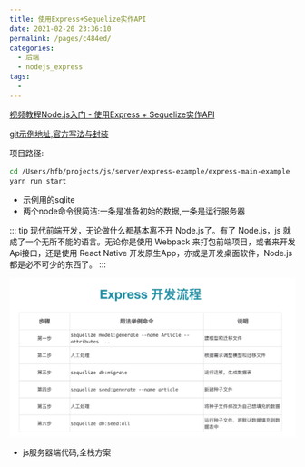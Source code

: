 ```yaml
---
title: 使用Express+Sequelize实作API
date: 2021-02-20 23:36:10
permalink: /pages/c484ed/
categories:
  - 后端
  - nodejs_express
tags:
  - 
---
```


[视频教程Node.js入门 - 使用Express + Sequelize实作API](https://www.bilibili.com/video/BV1Zt411J7va?from=search&seid=7052202580299354010)


[git示例地址,官方写法与封装](https://github.com/sequelize/express-example)

项目路径:
``` bash
cd /Users/hfb/projects/js/server/express-example/express-main-example
yarn run start
```

* 示例用的sqlite
* 两个node命令很简洁:一条是准备初始的数据,一条是运行服务器


::: tip
现代前端开发，无论做什么都基本离不开 Node.js了。有了 Node.js，js 就成了一个无所不能的语言。无论你是使用 Webpack 来打包前端项目，或者来开发Api接口，还是使用 React Native 开发原生App，亦或是开发桌面软件，Node.js 都是必不可少的东西了。
:::




<img src="./minilet/image-20210220235347905.png" alt="image-20210220235347905" style="zoom:80%;" />


* js服务器端代码,全栈方案


